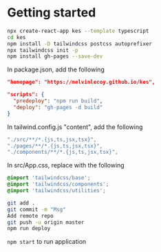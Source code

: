 # Getting started
```bash
npx create-react-app kes --template typescript
cd kes
npm install -D tailwindcss postcss autoprefixer
npx tailwindcss init -p
npm install gh-pages --save-dev
```

In package.json, add the following
```json
"homepage": "https://melvinlecoy.github.io/kes",

"scripts": {
  "predeploy": "npm run build",
  "deploy": "gh-pages -d build"
}
```

In tailwind.config.js "content", add the following
```javascript
"./src/**/*.{js,ts,jsx,tsx}",
"./pages/**/*.{js,ts,jsx,tsx}",
"./components/**/*.{js,ts,jsx,tsx}",
```

In src/App.css, replace with the following
```css
@import 'tailwindcss/base';
@import 'tailwindcss/components';
@import 'tailwindcss/utilities';
```

```bash
git add .
git commit -m "Msg"
Add remote repo
git push -u origin master
npm run deploy
```
`npm start` to run application